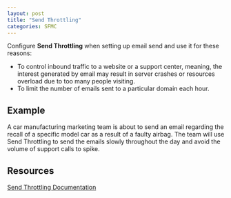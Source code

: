 ```yaml
---
layout: post
title: "Send Throttling"
categories: SFMC
---
```


Configure **Send Throttling** when setting up email send and use it for these reasons:
*   To control inbound traffic to a website or a support center, meaning, the interest generated by email may result in server crashes or resources overload due to too many people visiting.
*   To limit the number of emails sent to a particular domain each hour.

## Example

A car manufacturing marketing team is about to send an email regarding the recall of a specific model car as a result of a faulty airbag. The team will use Send Throttling to send the emails slowly throughout the day and avoid the volume of support calls to spike.


## Resources

[Send Throttling Documentation](https://help.salesforce.com/articleView?id=sf.mc_mp_send_throttling.htm&type=5)
